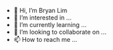 - 👋 Hi, I’m Bryan Lim
- 👀 I’m interested in ...
- 🌱 I’m currently learning ...
- 💞️ I’m looking to collaborate on ...
- 📫 How to reach me ...

<!---
PyneTree/PyneTree is a ✨ special ✨ repository because its `README.md` (this file) appears on your GitHub profile.
You can click the Preview link to take a look at your changes.
--->
